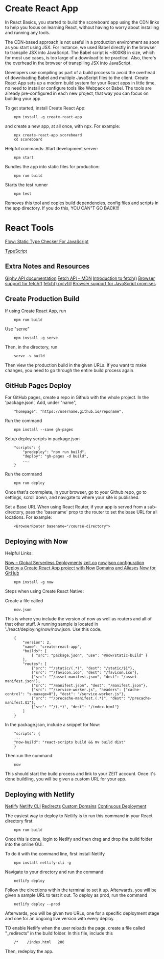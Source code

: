 # **Create React App**

In React Basics, you started to build the scoreboard app using the CDN links to help you focus on learning React, without having to worry about installing and running any tools.

The CDN-based approach is not useful in a production environment as soon as you start using JSX. For instance, we used Babel directly in the browser to transpile JSX into JavaScript. The Babel script is ~800KB in size, which for most use cases, is too large of a download to be practical. Also, there's the overhead in the browser of transpiling JSX into JavaScript.

Developers use compiling as part of a build process to avoid the overhead of downloading Babel and multiple JavaScript files to the client. Create React App sets up a modern build system for your React apps in little time, no need to install or configure tools like Webpack or Babel. The tools are already pre-configured in each new project, that way you can focus on building your app.

To get started, install Create React App:

        npm install -g create-react-app

 and create a new app, at all once, with npx. For example:

        npx create-react-app scoreboard
        cd scoreboard

Helpful commands:
Start development server:

        npm start

Bundles the app into static files for production:

        npm run build

Starts the test runner

        npm test

Removes this tool and copies build dependencies, config files and scripts in the app directory.  If you do this, YOU CAN"T GO BACK!!!

# **React Tools**

[Flow: Static Type Checker For JavaScript](https://flow.org/)

[TypeScript](https://www.typescriptlang.org/)

## **Extra Notes and Resources**

[Giphy API documentation](https://github.com/Giphy/GiphyAPI)
[Fetch API – MDN](https://developer.mozilla.org/en-US/docs/Web/API/Fetch_API)
[Introduction to fetch()](https://developers.google.com/web/updates/2015/03/introduction-to-fetch)
[Browser support for fetch()](http://caniuse.com/#feat=fetch)
[fetch() polyfill](https://github.com/github/fetch)
[Browser support for JavaScript promises](http://caniuse.com/#feat=promises)

## **Create Production Build**

If using Create React App, run 

        npm run build

Use "serve"

        npm install -g serve

Then, in the directory, run

        serve -s build

Then view the production build in the given URLs.  If you want to make changes, you need to go through the entire build process again.

## **GitHub Pages Deploy**

For GitHub pages, create a repo in Github with the whole project.  In the 'package.json', Add, under "name", 

        "homepage": "https://username.github.io/reponame",

Run the command 

        npm install --save gh-pages

Setup deploy scripts in package.json

        "scripts": {
            "predeploy": "npm run build",
            "deploy": "gh-pages -d build",
            ...
        }

Run the command 

        npm run deploy

Once that's commplete, in your browser, go to your Github repo, go to settings, scroll down, and navigate to where your site is published.

Set a Base URL
When using React Router, if your app is served from a sub-directory, pass the 'basename' prop to the router to set the base URL for all locations. For example:

        <BrowserRouter basename="/course-directory">

## **Deploying with Now**

Helpful Links:

[Now – Global Serverless Deployments](https://zeit.co/now)
[zeit.co](https://zeit.co/)
[now.json configuration](https://zeit.co/examples/create-react-app/)
[Deploy a Create React App project with Now](https://zeit.co/examples/create-react-app)
[Domains and Aliases](https://zeit.co/docs/v2/domains-and-aliases/adding-a-domain)
[Now for GitHub](https://zeit.co/blog/now-for-github)

        npm install -g now

Steps when using Create React Native:

Create a file called 

        now.json

This is where you include the version of now as well as routers and all of that other stuff. A running sample is located in './react/deploying/now/now.json.  Use this code.

        {
            "version": 2,
            "name": "create-react-app",
            "builds": [
                { "src": "package.json", "use": "@now/static-build" }
            ],
            "routes": [
                {"src": "^/static/(.*)", "dest": "/static/$1"},
                {"src": "^/favicon.ico", "dest": "/favicon.ico"},
                {"src": "^/asset-manifest.json", "dest": "/asset-manifest.json"},
                {"src": "^/manifest.json", "dest": "/manifest.json"},
                {"src": "^/service-worker.js", "headers": {"cache-control": "s-maxage=0"}, "dest": "/service-worker.js"},
                {"src": "^/precache-manifest.(.*)", "dest": "/precache-manifest.$1"},
                {"src": "^/(.*)", "dest": "/index.html"}
            ]
        }

In the package.json, include a snippet for Now:

        "scripts": {
        ...
        "now-build": "react-scripts build && mv build dist"
        }

Then run the command

        now

This should start the build process and link to your ZEIT account.  Once it's done buildling, you will be given a custom URL for your app.

## **Deploying with Netlify**

[Netlify](https://www.netlify.com/)
[Netlify CLI](https://www.netlify.com/docs/cli/)
[Redirects](https://www.netlify.com/docs/redirects/)
[Custom Domains](https://www.netlify.com/docs/custom-domains)
[Continuous Deployment](https://www.netlify.com/docs/continuous-deployment)

The easiest way to deploy to Netlify is to run this command in your React directory first

        npm run build

Once this is done, login to Netlify and then drag and drop the build folder into the online GUI.

To do it with the command line, first install Netlify

        npm install netlify-cli -g

Navigate to your directory and run the command 

        netlify deploy

Follow the directions within the terminal to set it up.  Afterwards, you will be given a sample URL to test it out.  To deploy as prod, run the command 

        netlify deploy --prod

Afterwards, you will be given two URLs, one for a specific deployment stage and one for an ongoing live version with every deploy.

TO enable Netlify when the user reloads the page, create a file called "_redirects" in the build folder.  In this file, include this

        /*    /index.html   200

Then, redeploy the app.  